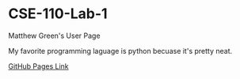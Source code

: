 # CSE-110-Lab-1
Matthew Green's User Page

My favorite programming laguage is python becuase it's pretty neat.

[GitHub Pages Link](https://md-green.github.io/CSE-110-Lab-1/#top-5-cuts-of-meat-to-barbecue)
